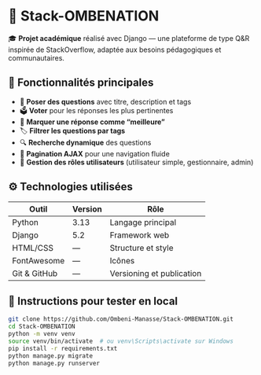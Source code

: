 # 🧠 Stack-OMBENATION

🎓 **Projet académique** réalisé avec Django — une plateforme de type Q&R inspirée de StackOverflow, adaptée aux besoins pédagogiques et communautaires.
## 🧩 Fonctionnalités principales

- 💬 **Poser des questions** avec titre, description et tags
- 🗳️ **Voter** pour les réponses les plus pertinentes
- 🏅 **Marquer une réponse comme “meilleure”**
- 🏷️ **Filtrer les questions par tags**
- 🔍 **Recherche dynamique** des questions
- 📄 **Pagination AJAX** pour une navigation fluide
- 👤 **Gestion des rôles utilisateurs** (utilisateur simple, gestionnaire, admin)

## ⚙️ Technologies utilisées

| Outil | Version | Rôle |
|------|---------|------|
| Python | 3.13 | Langage principal |
| Django | 5.2 | Framework web |
| HTML/CSS | — | Structure et style |
| FontAwesome | — | Icônes |
| Git & GitHub | — | Versioning et publication |

## 🧪 Instructions pour tester en local

```bash
git clone https://github.com/Ombeni-Manasse/Stack-OMBENATION.git
cd Stack-OMBENATION
python -m venv venv
source venv/bin/activate  # ou venv\Scripts\activate sur Windows
pip install -r requirements.txt
python manage.py migrate
python manage.py runserver
